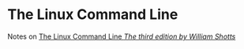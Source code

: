 # The Linux Command Line
Notes on [The Linux Command Line *The third edition by William Shotts*](http://linuxcommand.org/tlcl.php)

